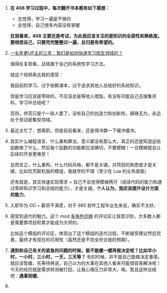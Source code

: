 1. **在 408 学习过程中，每次翻开书本都有如下感想：**
   - 总觉得，学习一遍是不够的
   - 总觉得，自己很多内容没有掌握

   **在我看来，408 主要还是考试，为此我应该关注的是知识的全面性和熟练度。要相信自己，只要完完整整过一遍，总归是有希望的。**


2. [一名年更UP主的三年：我们是如何快速学习陌生领域的？](https://www.bilibili.com/video/BV1QnGhzpEfF)

   值得反复观看，总结属于自己的系统性学习方法。

   就这个视频表达我的感受：

   我目前的学习，过于依赖课本，过于追求其他人总结好的系统知识。

   但是学习应该是零碎的，不应该总是等他人喂饭。有没有可能自己去搜集资料，学习中总结呢？

   否则，终究只是个一般人罢了。没有自己的创造力和创新性，碌碌无为，永远处于劳动密集型领域。


3. 最近太忙了，想离职。但是目前看来，还是得冷静一下缓冲缓冲。
4. 其实什么编程语言、什么重构算法，意义都没有那么大，真正的还是知道这些函数做了什么，然后每个函数的功能都应该确切，不要模糊！一旦模糊就会让后续的开发更难受！
   
   总而言之，什么重构，什么代码风格，都不是关键。对项目的熟悉度才是关键，比如饥荒联机版的模组，我就学的不错（至少在 Lua 的业务层面）

   还有就是，其实快速实现需求 + 自己不会觉得模棱两可（阅读代码的能力和通过零碎知识学习和总结的能力），才是关键。**个人认为，我应该提升设计方面的能力**。
5. 入职华为 OD + 薪资不满意，对于 985 软件工程毕业生来说，确实不太好。
6. 感受到迭代的魅力。这个 mod [多角色切换](https://steamcommunity.com/sharedfiles/filedetails/?id=2744733876) 的评论区让我意识到，大多数人都是需要靠项目积累才能成为大师的。

   比如这个模组的评论区，体现出了这个模组的迭代过程，不断接受建议然后完善，最终才有现在的可用性（虽然还是不完全符合我的预期）。
7. **遇到和自己有关的紧急的问题的时候，能不能缓一缓再做决定呢？比如半小时，一小时，三小时，一天，三天等？** 有的时候，并不是自己能做决定事情，就应该暂缓，先等待再说，自己以为的大事在其他人看来可能很容易解决呢！今天的经历就是需求转测被打回，让我心理压力非常大，唉。暂且这样总结吧：**遇事则缓**。
8. 
